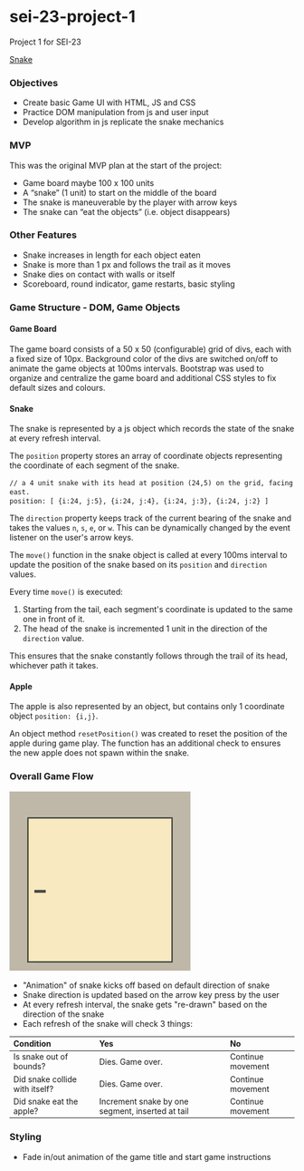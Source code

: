 # sei-23-project-1
Project 1 for SEI-23

<a href="https://siu-sing.github.io/snake/" target="_blank">Snake</a>

### Objectives
- Create basic Game UI with HTML, JS and CSS
- Practice DOM manipulation from js and user input
- Develop algorithm in js replicate the snake mechanics

### MVP 
This was the original MVP plan at the start of the project:
- Game board maybe 100 x 100 units
- A “snake” (1 unit) to start on the middle of the board
- The snake is maneuverable by the player with arrow keys
- The snake can “eat the objects” (i.e. object disappears)

### Other Features
- Snake increases in length for each object eaten
- Snake is more than 1 px and follows the trail as it moves
- Snake dies on contact with walls or itself
- Scoreboard, round indicator, game restarts, basic styling

### Game Structure - DOM, Game Objects
#### Game Board
The game board consists of a 50 x 50 (configurable) grid of divs, each with a fixed size of 10px. Background color of the divs are switched on/off to animate the game objects at 100ms intervals. Bootstrap was used to organize and centralize the game board and additional CSS styles to fix default sizes and colours.

#### Snake
The snake is represented by a js object which records the state of the snake at every refresh interval.  

The `position` property stores an array of coordinate objects representing the coordinate of each segment of the snake.  

    // a 4 unit snake with its head at position (24,5) on the grid, facing east.
    position: [ {i:24, j:5}, {i:24, j:4}, {i:24, j:3}, {i:24, j:2} ] 

The `direction` property keeps track of the current bearing of the snake and takes the values `n`, `s`, `e`, or `w`. This can be dynamically changed by the event listener on the user's arrow keys.

The `move()` function in the snake object is called at every 100ms interval to update the position of the snake based on its `position` and `direction` values. 

Every time `move()` is executed:
1. Starting from the tail, each segment's coordinate is updated to the same one in front of it.
2. The head of the snake is incremented 1 unit in the direction of the `direction` value. 

This ensures that the snake constantly follows through the trail of its head, whichever path it takes.

#### Apple
The apple is also represented by an object, but contains only 1 coordinate object `position: {i,j}`. 

An object method `resetPosition()` was created to reset the position of the apple during game play. The function has an additional check to ensures the new apple does not spawn within the snake.

### Overall Game Flow 
<!-- ![Screen Capture](./screencapture.gif) -->
<img src="./screencapture.gif">

- "Animation" of snake kicks off based on default direction of snake
- Snake direction is updated based on the arrow key press by the user
- At every refresh interval, the snake gets "re-drawn" based on the direction of the snake 
- Each refresh of the snake will check 3 things:

|Condition						|Yes				|No		|
|:-------------------------------|:-------------------|:-------|
|Is snake out of bounds?		| Dies. Game over.	| Continue movement|
|Did snake collide with itself?	| Dies. Game over.	| Continue movement|
|Did snake eat the apple?		| Increment snake by one segment, inserted at tail | Continue movement|

### Styling 
- Fade in/out animation of the game title and start game instructions
